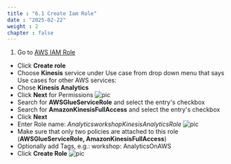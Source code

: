 ```yaml
---
title : "6.1 Create Iam Role"
date : "2025-02-22"
weight : 2
chapter : false
---
```

1. Go to [AWS IAM Role](https://console.aws.amazon.com/iam/home?region=us-east-1#/roles)
- Click **Create role**
- Choose **Kinesis** service under Use case from drop down menu that says Use cases for other AWS services:
- Chose **Kinesis Analytics**
- Click **Next** for Permissions
![pic](/anworkshopaws/images/6-analyzewithkinesis/1.png)
- Search for **AWSGlueServiceRole** and select the entry's checkbox
- Search for **AmazonKinesisFullAccess** and select the entry's checkbox
- Click **Next**
- Enter Role name: *AnalyticsworkshopKinesisAnalyticsRole*
![pic](/anworkshopaws/images/6-analyzewithkinesis/2.png)
- Make sure that only two policies are attached to this role (**AWSGlueServiceRole, AmazonKinesisFullAccess**)
- Optionally add Tags, e.g.: workshop: AnalyticsOnAWS
- Click **Create Role**
![pic](/anworkshopaws/images/6-analyzewithkinesis/3.png)